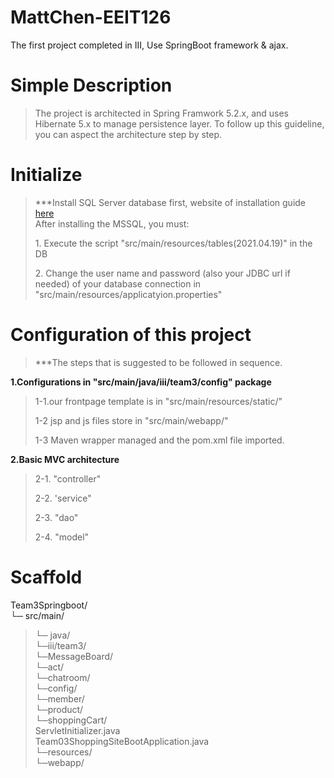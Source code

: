 # MattChen-EEIT126
The first project completed in III,
Use SpringBoot framework & ajax.

# Simple Description #

>The project is architected in Spring Framwork 5.2.x, and uses Hibernate 5.x to manage persistence layer. To follow up this guideline, you can aspect the architecture step by step.

# Initialize #
> ***Install  SQL Server database first, website of installation guide <a href="https://www.microsoft.com/en-in/sql-server/sql-server-downloads">here</a><br> 
After installing the MSSQL, you must:
><p>1. Execute the script "src/main/resources/tables(2021.04.19)" in the DB<p>
><p>2. Change the user name and password (also your JDBC url if needed) of your database connection in "src/main/resources/applicatyion.properties"</p>

# Configuration of this project #
> ***The steps that is suggested to be followed in sequence.
> 
<strong>1.Configurations in "src/main/java/iii/team3/config" package</strong>
> <p>1-1.our frontpage template is in "src/main/resources/static/"</p>
> <p>1-2 jsp and js files store in "src/main/webapp/"<p>
> <p>1-3 Maven wrapper managed and the pom.xml file imported.</p>

<strong>2.Basic MVC architecture</strong>
> <p>2-1. "controller"</p>
> <p>2-2. 'service" </p>
> <p>2-3. "dao" </p>
> <p>2-4. "model" </p>

# Scaffold #
Team3Springboot/                              <br>
  └─ src/main/                                <br>
>    └─ java/                                  <br>
>      └─iii/team3/                            <br>
>        └─MessageBoard/                       <br>
>        └─act/                                <br>
>        └─chatroom/                           <br>
>        └─config/                             <br>
>        └─member/                             <br>
>        └─product/                            <br>
>        └─shoppingCart/                       <br>
>        ServletInitializer.java               <br>
>        Team03ShoppingSiteBootApplication.java<br>
>     └─resources/                             <br>
>     └─webapp/                                <br>
  
